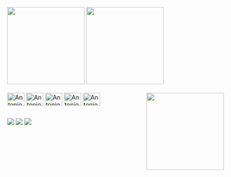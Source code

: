 <div>
    <a href=""></a>
    <img height="180em" src="https://github-readme-stats-sigma-five.vercel.app/api?username=antoniolisboa&show_icons=true&theme=gruvbox">
    <img height="180em" src="https://github-readme-stats-sigma-five.vercel.app/api/top-langs/?username=antoniolisboa&layout=compact&theme=gruvbox">
</div>
<div style="display: inline_block"><br>
    <img align="center" alt="Antonio" height="30" width="40" src="https://cdn.jsdelivr.net/gh/devicons/devicon/icons/python/python-original.svg">
    <img align="center" alt="Antonio" height="30" width="40" src="https://cdn.jsdelivr.net/gh/devicons/devicon/icons/html5/html5-original.svg">
    <img align="center" alt="Antonio" height="30" width="40" src="https://cdn.jsdelivr.net/gh/devicons/devicon/icons/css3/css3-original.svg">
    <img align="center" alt="Antonio" height="30" width="40" src="https://cdn.jsdelivr.net/gh/devicons/devicon/icons/dart/dart-original.svg">
    <img align="center" alt="Antonio" height="30" width="40" src="https://cdn.jsdelivr.net/gh/devicons/devicon/icons/flutter/flutter-original.svg">
    <img align="right" height="180em" src="https://i.picasion.com/pic92/3bc6ee91a95a3010bafef4bc3637f901.gif">
</div>

##

<div>
    <a href="https://www.youtube.com/channel/UCCVID0U_MtBdBGIUiAZW5WQ"><img src="https://img.shields.io/badge/YouTube-FF0000?style=for-the-badge&logo=youtube&logoColor=white" target="_blank"></a>
    <a href="https://www.instagram.com/antoniocarlosdelisboa"><img src="https://img.shields.io/badge/Instagram-E4405F?style=for-the-badge&logo=instagram&logoColor=white" target="_blank"></a>
    <a href="https://www.linkedin.com/in/antonio-carlos-de-lisboa/"><img src="https://img.shields.io/badge/LinkedIn-0077B5?style=for-the-badge&logo=linkedin&logoColor=white" target="_blank"></a>
</div>
